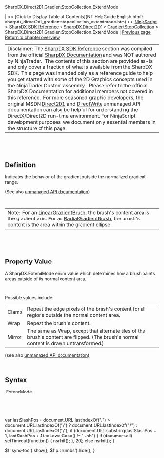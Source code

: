 ﻿










 


SharpDX.Direct2D1.GradientStopCollection.ExtendMode







| &lt;&lt; [Click to Display Table of Contents](NT HelpGuide English.html?sharpdx_direct2d1_gradientstopcollection_extendmode.htm) &gt;&gt;
 [NinjaScript](ninjascript.htm) &gt; [SharpDX SDK Reference](sharpdx_sdk_reference.htm) &gt; [SharpDX.Direct2D1](sharpdx_direct2d1.htm) &gt; [GradientStopCollection](sharpdx_direct2d1_gradientstopcollection.htm) &gt;
SharpDX.Direct2D1.GradientStopCollection.ExtendMode | [Previous page](sharpdx_direct2d1_gradientstopcollection_colorinterpolationgamma.htm)
[Return to chapter overview](sharpdx_direct2d1_gradientstopcollection.htm)












|  |
| --- |
| Disclaimer: The [SharpDX SDK Reference](sharpdx_sdk_reference.htm) section was compiled from the official [SharpDX Documentation](http://sharpdx.org/) and was NOT authored by NinjaTrader.  The contents of this section are provided as-is and only cover a fraction of what is available from the SharpDX SDK.  This page was intended only as a reference guide to help you get started with some of the 2D Graphics concepts used in the NinjaTrader.Custom assembly.  Please refer to the official SharpDX Documentation for additional members not covered in this reference.  For more seasoned graphic developers, the original MSDN [Direct2D1](https://msdn.microsoft.com/en-us/library/windows/desktop/dd370990.aspx) and [DirectWrite](https://msdn.microsoft.com/en-us/library/windows/desktop/dd368038.aspx) unmanaged API documentation can also be helpful for understanding the DirectX/Direct2D run-time environment. For NinjaScript development purposes, we document only essential members in the structure of this page. |



 


 


Definition
----------


Indicates the behavior of the gradient outside the normalized gradient range. 


(See also [unmanaged API documentation](https://msdn.microsoft.com/en-us/library/dd316789.aspx))


 




|  |
| --- |
| Note:  For an [LinearGradientBrush](sharpdx_direct2d1_lineargradientbrush.htm), the brush's content area is the gradient axis. For an [RadialGradientBrush](sharpdx_direct2d1_radialgradientbrush.htm), the brush's content is the area within the gradient ellipse |



 


 


Property Value
--------------


A SharpDX.ExtendMode enum value which determines how a brush paints areas outside of its normal content area.


 


Possible values include:




|  |  |
| --- | --- |
| Clamp | Repeat the edge pixels of the brush's content for all regions outside the normal content area. |
| Wrap | Repeat the brush's content. |
| Mirror | The same as Wrap, except that alternate tiles of the brush's content are flipped. (The brush's normal content is drawn untransformed.) |



(see also [unmanaged API documentation)](http://msdn.microsoft.com/en-us/library/dd368100.aspx)


 


Syntax
------


<gradientstopcollection>.ExtendMode


 


 





 
 var lastSlashPos = document.URL.lastIndexOf("/") &gt; document.URL.lastIndexOf("\\") ? document.URL.lastIndexOf("/") : document.URL.lastIndexOf("\\");
 if (document.URL.substring(lastSlashPos + 1, lastSlashPos + 4).toLowerCase() != "~hh") {
 if (document.all) setTimeout(function() {
 nsrInit();
 }, 20);
 else nsrInit();
 }
 
 
 $('.sync-toc').show();
 $('p.crumbs').hide();
 }
 
 
 



</gradientstopcollection>
